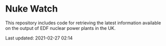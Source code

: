 # Nuke Watch

This repository includes code for retrieving the latest information available on the output of EDF nuclear power plants in the UK.

Last updated: 2021-02-27 02:14